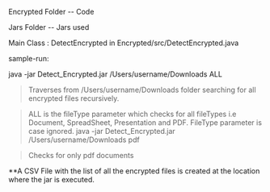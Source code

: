 Encrypted Folder -- Code

 Jars Folder -- Jars used

Main Class : DetectEncrypted in Encrypted/src/DetectEncrypted.java

sample-run:


java -jar Detect_Encrypted.jar /Users/username/Downloads ALL

>Traverses from /Users/username/Downloads folder searching for all encrypted files recursively.

>ALL is the fileType parameter which checks for all fileTypes i.e Document, SpreadSheet, Presentation and PDF. FileType parameter is case ignored.
java -jar Detect_Encrypted.jar /Users/username/Downloads pdf

>Checks for only pdf documents

**A CSV File with the list of all the encrypted files is created at the location where the jar is executed.

